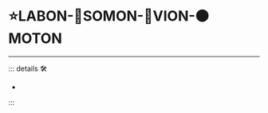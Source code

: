 # ⭐<labor>LABON</labor>-🔷<soma>SOMON</soma>-🔻<via>VION</via>-🟠<motor>MOTON</motor>

---

<!-- =================================================== -->
<!-- =================================================== -->
<!-- =================================================== -->
<!-- =================================================== -->
<!-- =================================================== -->
::: details 🛠

-

:::